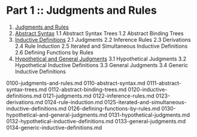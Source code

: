 # Part 1 :: Judgments and Rules

1. [Judgments and Rules](./0100-judgments-and-rules.md)
  1. [Abstract Syntax](./0110-abstract-syntax.md)
    1.1 Abstract Syntax Trees
    1.2 Abstract Binding Trees
  2. [Inductive Definitions](./0120-inductive-definitions.md)
    2.1 Judgments
    2.2 Inference Rules
    2.3 Derivations
    2.4 Rule Induction
    2.5 Iterated and Simultaneous Inductive Definitions
    2.6 Defining Functions by Rules
  3. [Hypothetical and General Judgments](./0130-hypothetical-and-general-judgments.md)
    3.1 Hypothetical Judgments
    3.2 Hypothetical Inductive Definitions
    3.3 General Judgments
    3.4 Generic Inductive Definitions


0100-judgments-and-rules.md
  0110-abstract-syntax.md
    0111-abstract-syntax-trees.md
    0112-abstract-binding-trees.md
  0120-inductive-definitions.md
    0121-judgments.md
    0122-inference-rules.md
    0123-derivations.md
    0124-rule-induction.md
    0125-iterated-and-simultaneous-inductive-definitions.md
    0126-defining-functions-by-rules.md
  0130-hypothetical-and-general-judgments.md
    0131-hypothetical-judgments.md
    0132-hypothetical-inductive-definitions.md
    0133-general-judgments.md
    0134-generic-inductive-definitions.md
